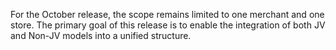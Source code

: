 For the October release, the scope remains limited to one merchant and one store.
The primary goal of this release is to enable the integration of both JV and Non-JV models into a unified structure.
